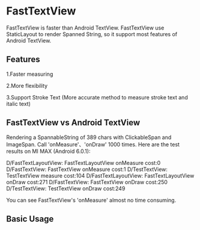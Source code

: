 # FastTextView

FastTextView is faster than Android TextView.
FastTextView use StaticLayout to render Spanned String,
so it support most features of Android TextView.


## Features
1.Faster measuring

2.More flexibility

3.Support Stroke Text
(More accurate method to measure stroke text and italic text)


## FastTextView vs Android TextView
Rendering a SpannableString of 389 chars with ClickableSpan and ImageSpan.
Call 'onMeasure'、'onDraw' 1000 times.
Here are the test results on MI MAX (Android 6.0.1):

D/FastTextLayoutView: FastTextLayoutView onMeasure cost:0
D/FastTextView: FastTextView onMeasure cost:1
D/TestTextView: TestTextView measure cost:104
D/FastTextLayoutView: FastTextLayoutView onDraw cost:271
D/FastTextView: FastTextView onDraw cost:250
D/TestTextView: TestTextView onDraw cost:249

You can see FastTextView's 'onMeasure' almost no time consuming.

## Basic Usage
